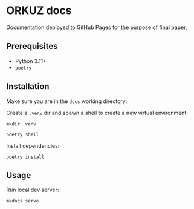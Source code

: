 # ORKUZ docs

Documentation deployed to GitHub Pages for the purpose of final paper.

## Prerequisites

- Python 3.11+
- `poetry`

## Installation

Make sure you are in the `docs` working directory:

Create a `.venv` dir and spawn a shell to create a new virtual environment:

```shell
mkdir .venv
```

```shell
poetry shell
```

Install dependencies:

```shell
poetry install
```

## Usage

Run local dev server:

```shell
mkdocs serve
```
